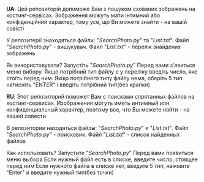 __UA__:
Цей репозиторій допоможе Вам з пошуком схованих зображень на хостинг-сервісах.
Зображення можуть мати інтимний або конфіденційний характер, тому усе, що Ви можете знайти - на вашій совісті


У репозитерії знаходяться файли: "*SearchPhoto.py*" та "*List.txt*".
Файл "*SearchPhoto.py*" - вишукувач.
Файл "*List.txt*" - перелік знайдених зображень


Як використовувати?
Запустіть "*SearchPhoto.py*"
Перед вами з'явиться меню вибору. 
Якщо потрібний тип файлу є у переліку введіть число, яке стоїть перед ним.
Якщо потрібного типу файлу нема, оберіть 5 тип натисніть "ENTER" і введіть потрібний тип(без крапки)




__RU__:
Этот репозиторий поможет Вам с поисками спрятанных файлов на хостинг-сервисах.
Изображения могуть иметь интимный или конфиденциальный характер, поэтому все, что Вы можете найти - на вашей совести


В репозитории находяться файлы: "*SearchPhoto.py*" и "*List.txt*".
Файл "*SearchPhoto.py*" - поисковик.
Файл "*List.txt*" - список найденных файлов

Как использовать?
Запустите "*SearchPhoto.py*"
Перед вами появиться меню выбора
Если нужный файл есть в списке, введите число, стоящее перед ним
Если нужного файла в списке нет, введите 5 тип, нажмите "Enter" и введите нужный тип(без точки)
